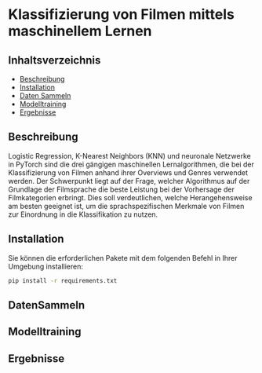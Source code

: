 # Klassifizierung von Filmen mittels maschinellem Lernen

## Inhaltsverzeichnis
- [Beschreibung](#Beschreibung)
- [Installation](#Installation)
- [Daten Sammeln](#DatenSammeln)
- [Modelltraining](#Modelltraining)
- [Ergebnisse](#Ergebnisse)



## Beschreibung
Logistic Regression, K-Nearest Neighbors (KNN) und neuronale Netzwerke in PyTorch sind die drei gängigen maschinellen Lernalgorithmen, die bei der Klassifizierung von Filmen anhand ihrer Overviews und Genres verwendet werden. Der Schwerpunkt liegt auf der Frage, welcher Algorithmus auf der Grundlage der Filmsprache die beste Leistung bei der Vorhersage der Filmkategorien erbringt. Dies soll verdeutlichen, welche Herangehensweise am besten geeignet ist, um die sprachspezifischen Merkmale von Filmen zur Einordnung in die Klassifikation zu nutzen.

## Installation

Sie können die erforderlichen Pakete mit dem folgenden Befehl in Ihrer Umgebung installieren:

```bash
pip install -r requirements.txt
```

## DatenSammeln
## Modelltraining
## Ergebnisse 

